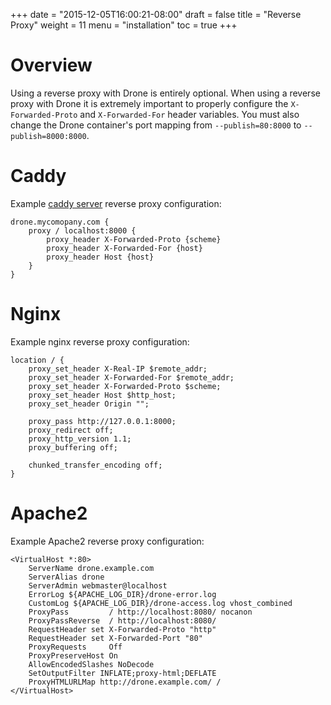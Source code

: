 +++
date = "2015-12-05T16:00:21-08:00"
draft = false
title = "Reverse Proxy"
weight = 11
menu = "installation"
toc = true
+++

# Overview

Using a reverse proxy with Drone is entirely optional. When using a reverse proxy with Drone it is extremely important to properly configure the `X-Forwarded-Proto` and `X-Forwarded-For` header variables. You must also change the Drone container's port mapping from `--publish=80:8000` to `--publish=8000:8000`.

# Caddy

Example [caddy server](https://caddyserver.com/) reverse proxy configuration:

```
drone.mycomopany.com {
    proxy / localhost:8000 {
        proxy_header X-Forwarded-Proto {scheme}
        proxy_header X-Forwarded-For {host}
        proxy_header Host {host}
    }
}
```

# Nginx

Example nginx reverse proxy configuration:

```
location / {
    proxy_set_header X-Real-IP $remote_addr;
    proxy_set_header X-Forwarded-For $remote_addr;
    proxy_set_header X-Forwarded-Proto $scheme;
    proxy_set_header Host $http_host;
    proxy_set_header Origin "";

    proxy_pass http://127.0.0.1:8000;
    proxy_redirect off;
    proxy_http_version 1.1;
    proxy_buffering off;

    chunked_transfer_encoding off;
}
```

# Apache2

Example Apache2 reverse proxy configuration:

```
<VirtualHost *:80>
	ServerName drone.example.com
	ServerAlias drone
	ServerAdmin webmaster@localhost
	ErrorLog ${APACHE_LOG_DIR}/drone-error.log
	CustomLog ${APACHE_LOG_DIR}/drone-access.log vhost_combined
	ProxyPass         / http://localhost:8080/ nocanon
	ProxyPassReverse  / http://localhost:8080/
	RequestHeader set X-Forwarded-Proto "http"
	RequestHeader set X-Forwarded-Port "80"
	ProxyRequests     Off
	ProxyPreserveHost On
	AllowEncodedSlashes NoDecode
	SetOutputFilter INFLATE;proxy-html;DEFLATE
	ProxyHTMLURLMap http://drone.example.com/ /
</VirtualHost>

```

